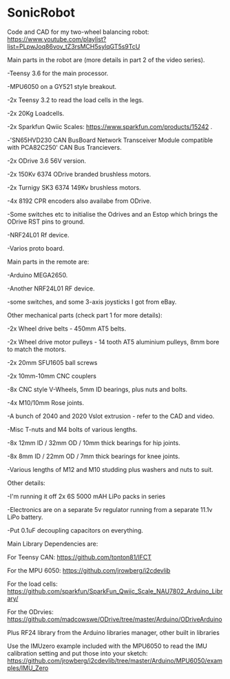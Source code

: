 # SonicRobot

Code and CAD for my two-wheel balancing robot:  https://www.youtube.com/playlist?list=PLpwJoq86vov_tZ3rsMCH5sylqGT5s9TcU

Main parts in the robot are (more details in part 2 of the video series).

-Teensy 3.6 for the main processor.

-MPU6050 on a GY521 style breakout.

-2x Teensy 3.2 to read the load cells in the legs.

-2x 20Kg Loadcells.

-2x Sparkfun Qwiic Scales: https://www.sparkfun.com/products/15242 .

-'SN65HVD230 CAN BusBoard Network Transceiver Module compatible with PCA82C250' CAN Bus Trancievers.

-2x ODrive 3.6 56V version.

-2x 150Kv 6374 ODrive branded brushless motors.

-2x Turnigy SK3 6374 149Kv brushless motors.

-4x 8192 CPR encoders also availabe from ODrive.

-Some switches etc to initialise the Odrives and an Estop which brings the ODrive RST pins to ground.

-NRF24L01 Rf device.

-Varios proto board.


Main parts in the remote are:

-Arduino MEGA2650.

-Another NRF24L01 RF device.

-some switches, and some 3-axis joysticks I got from eBay.


Other mechanical parts (check part 1 for  more details):

-2x Wheel drive belts - 450mm AT5 belts.

-2x Wheel drive motor pulleys - 14 tooth AT5 aluminium pulleys, 8mm bore to match the motors.

-2x 20mm SFU1605 ball screws

-2x 10mm-10mm CNC couplers

-8x CNC style V-Wheels, 5mm ID bearings, plus nuts and bolts.

-4x M10/10mm Rose joints.

-A bunch of 2040 and 2020 Vslot extrusion - refer to the CAD and video.

-Misc T-nuts and M4 bolts of various lengths.

-8x 12mm ID / 32mm OD / 10mm thick bearings for hip joints.

-8x 8mm ID / 22mm OD / 7mm thick bearings for knee joints.

-Various lengths of M12 and M10 studding plus washers and nuts to suit.


Other details:

-I'm running it off 2x 6S 5000 mAH LiPo packs in series

-Electronics are on a separate 5v regulator running from a separate 11.1v LiPo battery.

-Put 0.1uF decoupling capacitors on everything.


Main Library Dependencies are:

For Teensy CAN: https://github.com/tonton81/IFCT

For the MPU 6050: https://github.com/jrowberg/i2cdevlib

For the load cells: https://github.com/sparkfun/SparkFun_Qwiic_Scale_NAU7802_Arduino_Library/

For the ODrvies: https://github.com/madcowswe/ODrive/tree/master/Arduino/ODriveArduino

Plus RF24 library from the Arduino libraries manager, other built in libraries

Use the IMUzero example included with the MPU6050 to read the IMU calibration setting and put those into your sketch: https://github.com/jrowberg/i2cdevlib/tree/master/Arduino/MPU6050/examples/IMU_Zero


